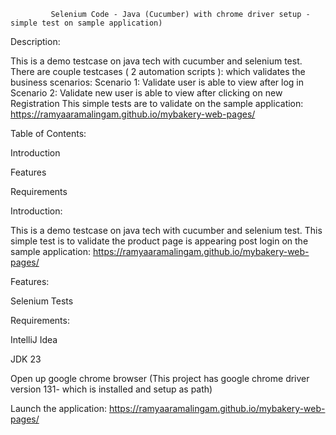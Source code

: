              Selenium Code - Java (Cucumber) with chrome driver setup - simple test on sample application)


Description: 

This is a demo testcase on java tech with cucumber and selenium test. There are couple testcases ( 2 automation scripts ): which validates the business scenarios: 
Scenario 1: Validate user is able to view after log in 
Scenario 2: Validate new user is able to view after clicking on new Registration 
This simple tests are to validate on the sample application:  https://ramyaaramalingam.github.io/mybakery-web-pages/

Table of Contents:

Introduction

Features

Requirements

Introduction:

This is a demo testcase on java tech with cucumber and selenium test. 
This simple test is to validate the product page is appearing post login on the sample application:  https://ramyaaramalingam.github.io/mybakery-web-pages/

Features:

Selenium Tests

Requirements:

IntelliJ Idea

JDK 23 

Open up google chrome browser (This project has google chrome driver version 131- which is installed and setup as path)

Launch the application:  https://ramyaaramalingam.github.io/mybakery-web-pages/


